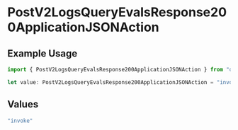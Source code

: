 # PostV2LogsQueryEvalsResponse200ApplicationJSONAction

## Example Usage

```typescript
import { PostV2LogsQueryEvalsResponse200ApplicationJSONAction } from "orq-poc-typescript-multi-env-version/models/operations";

let value: PostV2LogsQueryEvalsResponse200ApplicationJSONAction = "invoke";
```

## Values

```typescript
"invoke"
```